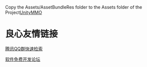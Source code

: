 Copy the Assets/AssetBundleRes folder to the Assets folder of the Project[UnityMMO](https://github.com/liuhaopen/UnityMMO "UnityMMO")

 # 良心友情链接

[腾讯QQ群快速检索](http://u.720life.cn/s/8cf73f7c)

[软件免费开发论坛](http://u.720life.cn/s/bbb01dc0)